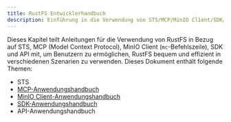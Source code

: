 ```yaml
---
title: RustFS Entwicklerhandbuch
description: Einführung in die Verwendung von STS/MCP/MinIO Client/SDK/API in RustFS, um Entwicklern zu helfen, RustFS effizienter zu nutzen.
---
```


Dieses Kapitel teilt Anleitungen für die Verwendung von RustFS in Bezug auf STS, MCP (Model Context Protocol), MinIO Client (`mc`-Befehlszeile), SDK und API mit, um Benutzern zu ermöglichen, RustFS bequem und effizient in verschiedenen Szenarien zu verwenden. Dieses Dokument enthält folgende Themen:

- STS
- [MCP-Anwendungshandbuch](./mcp.md)
- [MinIO Client-Anwendungshandbuch](./mc.md)
- [SDK-Anwendungshandbuch](./sdk/index.md)
- API-Anwendungshandbuch